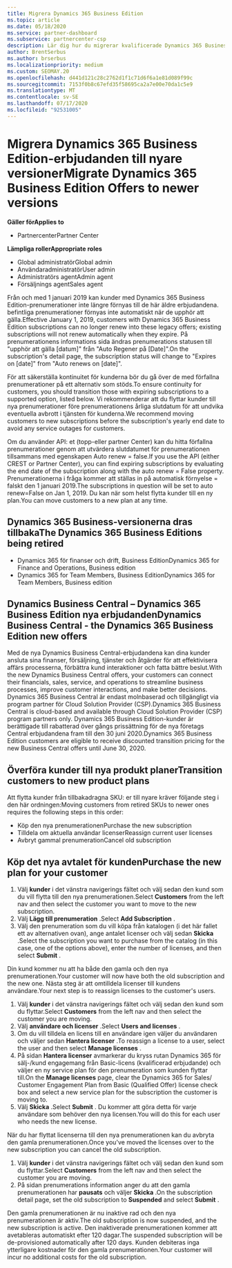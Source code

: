 ```yaml
---
title: Migrera Dynamics 365 Business Edition
ms.topic: article
ms.date: 05/18/2020
ms.service: partner-dashboard
ms.subservice: partnercenter-csp
description: Lär dig hur du migrerar kvalificerade Dynamics 365 Business Edition-erbjudanden till nyare versioner innan de går ut.
author: BrentSerbus
ms.author: brserbus
ms.localizationpriority: medium
ms.custom: SEOMAY.20
ms.openlocfilehash: d441d121c28c2762d1f1c71d6f6a1e81d089f99c
ms.sourcegitcommit: 7153f0b8c67efd35f58695ca2a7e00e70da1c5e9
ms.translationtype: MT
ms.contentlocale: sv-SE
ms.lasthandoff: 07/17/2020
ms.locfileid: "92531005"
---
```

# <a name="migrate-dynamics-365-business-edition-offers-to-newer-versions"></a><span data-ttu-id="40c80-103">Migrera Dynamics 365 Business Edition-erbjudanden till nyare versioner</span><span class="sxs-lookup"><span data-stu-id="40c80-103">Migrate Dynamics 365 Business Edition Offers to newer versions</span></span>

<span data-ttu-id="40c80-104">**Gäller för**</span><span class="sxs-lookup"><span data-stu-id="40c80-104">**Applies to**</span></span>

- <span data-ttu-id="40c80-105">Partnercenter</span><span class="sxs-lookup"><span data-stu-id="40c80-105">Partner Center</span></span>

<span data-ttu-id="40c80-106">**Lämpliga roller**</span><span class="sxs-lookup"><span data-stu-id="40c80-106">**Appropriate roles**</span></span>
- <span data-ttu-id="40c80-107">Global administratör</span><span class="sxs-lookup"><span data-stu-id="40c80-107">Global admin</span></span>
- <span data-ttu-id="40c80-108">Användaradministratör</span><span class="sxs-lookup"><span data-stu-id="40c80-108">User admin</span></span>
- <span data-ttu-id="40c80-109">Administratörs agent</span><span class="sxs-lookup"><span data-stu-id="40c80-109">Admin agent</span></span>
- <span data-ttu-id="40c80-110">Försäljnings agent</span><span class="sxs-lookup"><span data-stu-id="40c80-110">Sales agent</span></span>

<span data-ttu-id="40c80-111">Från och med 1 januari 2019 kan kunder med Dynamics 365 Business Edition-prenumerationer inte längre förnyas till de här äldre erbjudandena. befintliga prenumerationer förnyas inte automatiskt när de upphör att gälla.</span><span class="sxs-lookup"><span data-stu-id="40c80-111">Effective January 1, 2019, customers with Dynamics 365 Business Edition subscriptions can no longer renew into these legacy offers; existing subscriptions will not renew automatically when they expire.</span></span> <span data-ttu-id="40c80-112">På prenumerationens informations sida ändras prenumerations statusen till "upphör att gälla [datum]" från "Auto Regener på [Date]".</span><span class="sxs-lookup"><span data-stu-id="40c80-112">On the subscription's detail page, the subscription status will change to "Expires on [date]" from "Auto renews on [date]".</span></span>

<span data-ttu-id="40c80-113">För att säkerställa kontinuitet för kunderna bör du gå över de med förfallna prenumerationer på ett alternativ som stöds.</span><span class="sxs-lookup"><span data-stu-id="40c80-113">To ensure continuity for customers, you should transition those with expiring subscriptions to a supported option, listed below.</span></span> <span data-ttu-id="40c80-114">Vi rekommenderar att du flyttar kunder till nya prenumerationer före prenumerationens årliga slutdatum för att undvika eventuella avbrott i tjänsten för kunderna.</span><span class="sxs-lookup"><span data-stu-id="40c80-114">We recommend moving customers to new subscriptions before the subscription's yearly end date to avoid any service outages for customers.</span></span>

<span data-ttu-id="40c80-115">Om du använder API: et (topp-eller partner Center) kan du hitta förfallna prenumerationer genom att utvärdera slutdatumet för prenumerationen tillsammans med egenskapen Auto renew = false.</span><span class="sxs-lookup"><span data-stu-id="40c80-115">If you use the API (either CREST or Partner Center), you can find expiring subscriptions by evaluating the end date of the subscription along with the auto renew = False property.</span></span> <span data-ttu-id="40c80-116">Prenumerationerna i fråga kommer att ställas in på automatisk förnyelse = falskt den 1 januari 2019.</span><span class="sxs-lookup"><span data-stu-id="40c80-116">The subscriptions in question will be set to auto renew=False on Jan 1, 2019.</span></span> <span data-ttu-id="40c80-117">Du kan när som helst flytta kunder till en ny plan.</span><span class="sxs-lookup"><span data-stu-id="40c80-117">You can move customers to a new plan at any time.</span></span> 

## <a name="the-dynamics-365-business-editions-being-retired"></a><span data-ttu-id="40c80-118">Dynamics 365 Business-versionerna dras tillbaka</span><span class="sxs-lookup"><span data-stu-id="40c80-118">The Dynamics 365 Business Editions being retired</span></span>

- <span data-ttu-id="40c80-119">Dynamics 365 för finanser och drift, Business Edition</span><span class="sxs-lookup"><span data-stu-id="40c80-119">Dynamics 365 for Finance and Operations, Business edition</span></span>
- <span data-ttu-id="40c80-120">Dynamics 365 for Team Members, Business Edition</span><span class="sxs-lookup"><span data-stu-id="40c80-120">Dynamics 365 for Team Members, Business edition</span></span>

## <a name="dynamics-business-central---the-dynamics-365-business-edition-new-offers"></a><span data-ttu-id="40c80-121">Dynamics Business Central – Dynamics 365 Business Edition nya erbjudanden</span><span class="sxs-lookup"><span data-stu-id="40c80-121">Dynamics Business Central - the Dynamics 365 Business Edition new offers</span></span>

<span data-ttu-id="40c80-122">Med de nya Dynamics Business Central-erbjudandena kan dina kunder ansluta sina finanser, försäljning, tjänster och åtgärder för att effektivisera affärs processerna, förbättra kund interaktioner och fatta bättre beslut.</span><span class="sxs-lookup"><span data-stu-id="40c80-122">With the new Dynamics Business Central offers, your customers can connect their financials, sales, service, and operations to streamline business processes, improve customer interactions, and make better decisions.</span></span> <span data-ttu-id="40c80-123">Dynamics 365 Business Central är endast molnbaserad och tillgängligt via program partner för Cloud Solution Provider (CSP).</span><span class="sxs-lookup"><span data-stu-id="40c80-123">Dynamics 365 Business Central is cloud-based and available through Cloud Solution Provider (CSP) program partners only.</span></span>
<span data-ttu-id="40c80-124">Dynamics 365 Business Edition-kunder är berättigade till rabatterad över gångs prissättning för de nya företags Central erbjudandena fram till den 30 juni 2020.</span><span class="sxs-lookup"><span data-stu-id="40c80-124">Dynamics 365 Business Edition customers are eligible to receive discounted transition pricing for the new Business Central offers until June 30, 2020.</span></span>

## <a name="transition-customers-to-new-product-plans"></a><span data-ttu-id="40c80-125">Överföra kunder till nya produkt planer</span><span class="sxs-lookup"><span data-stu-id="40c80-125">Transition customers to new product plans</span></span>

 <span data-ttu-id="40c80-126">Att flytta kunder från tillbakadragna SKU: er till nyare kräver följande steg i den här ordningen:</span><span class="sxs-lookup"><span data-stu-id="40c80-126">Moving customers from retired SKUs to newer ones requires the following steps in this order:</span></span>

- <span data-ttu-id="40c80-127">Köp den nya prenumerationen</span><span class="sxs-lookup"><span data-stu-id="40c80-127">Purchase the new subscription</span></span>
- <span data-ttu-id="40c80-128">Tilldela om aktuella användar licenser</span><span class="sxs-lookup"><span data-stu-id="40c80-128">Reassign current user licenses</span></span>
- <span data-ttu-id="40c80-129">Avbryt gammal prenumeration</span><span class="sxs-lookup"><span data-stu-id="40c80-129">Cancel old subscription</span></span>

## <a name="purchase-the-new-plan-for-your-customer"></a><span data-ttu-id="40c80-130">Köp det nya avtalet för kunden</span><span class="sxs-lookup"><span data-stu-id="40c80-130">Purchase the new plan for your customer</span></span>

1. <span data-ttu-id="40c80-131">Välj **kunder** i det vänstra navigerings fältet och välj sedan den kund som du vill flytta till den nya prenumerationen.</span><span class="sxs-lookup"><span data-stu-id="40c80-131">Select **Customers** from the left nav and then select the customer you want to move to the new subscription.</span></span>
2. <span data-ttu-id="40c80-132">Välj **Lägg till prenumeration** .</span><span class="sxs-lookup"><span data-stu-id="40c80-132">Select **Add Subscription** .</span></span>
3. <span data-ttu-id="40c80-133">Välj den prenumeration som du vill köpa från katalogen (i det här fallet ett av alternativen ovan), ange antalet licenser och välj sedan **Skicka** .</span><span class="sxs-lookup"><span data-stu-id="40c80-133">Select the subscription you want to purchase from the catalog (in this case, one of the options above), enter the number of licenses, and then select **Submit** .</span></span> 

<span data-ttu-id="40c80-134">Din kund kommer nu att ha både den gamla och den nya prenumerationen.</span><span class="sxs-lookup"><span data-stu-id="40c80-134">Your customer will now have both the old subscription and the new one.</span></span> <span data-ttu-id="40c80-135">Nästa steg är att omtilldela licenser till kundens användare.</span><span class="sxs-lookup"><span data-stu-id="40c80-135">Your next step is to reassign licenses to the customer's users.</span></span>

1. <span data-ttu-id="40c80-136">Välj **kunder** i det vänstra navigerings fältet och välj sedan den kund som du flyttar.</span><span class="sxs-lookup"><span data-stu-id="40c80-136">Select **Customers** from the left nav and then select the customer you are moving.</span></span>
2. <span data-ttu-id="40c80-137">Välj **användare och licenser** .</span><span class="sxs-lookup"><span data-stu-id="40c80-137">Select **Users and licenses** .</span></span>
3. <span data-ttu-id="40c80-138">Om du vill tilldela en licens till en användare igen väljer du användaren och väljer sedan **Hantera licenser** .</span><span class="sxs-lookup"><span data-stu-id="40c80-138">To reassign a license to a user, select the user and then select **Manage licenses** .</span></span> 
4. <span data-ttu-id="40c80-139">På sidan **Hantera licenser** avmarkerar du kryss rutan Dynamics 365 för sälj-/kund engagemang från Basic-licens (kvalificerad erbjudande) och väljer en ny service plan för den prenumeration som kunden flyttar till.</span><span class="sxs-lookup"><span data-stu-id="40c80-139">On the **Manage licenses** page, clear the Dynamics 365 for Sales/ Customer Engagement Plan from Basic (Qualified Offer) license check box and select a new service plan for the subscription the customer is moving to.</span></span> 
5. <span data-ttu-id="40c80-140">Välj **Skicka** .</span><span class="sxs-lookup"><span data-stu-id="40c80-140">Select **Submit** .</span></span> <span data-ttu-id="40c80-141">Du kommer att göra detta för varje användare som behöver den nya licensen.</span><span class="sxs-lookup"><span data-stu-id="40c80-141">You will do this for each user who needs the new license.</span></span> 

<span data-ttu-id="40c80-142">När du har flyttat licenserna till den nya prenumerationen kan du avbryta den gamla prenumerationen.</span><span class="sxs-lookup"><span data-stu-id="40c80-142">Once you've moved the licenses over to the new subscription you can cancel the old subscription.</span></span> 

1. <span data-ttu-id="40c80-143">Välj **kunder** i det vänstra navigerings fältet och välj sedan den kund som du flyttar.</span><span class="sxs-lookup"><span data-stu-id="40c80-143">Select **Customers** from the left nav and then select the customer you are moving.</span></span>
2. <span data-ttu-id="40c80-144">På sidan prenumerations information anger du att den gamla prenumerationen har **pausats** och väljer **Skicka** .</span><span class="sxs-lookup"><span data-stu-id="40c80-144">On the subscription detail page, set the old subscription to **Suspended** and select **Submit** .</span></span>

<span data-ttu-id="40c80-145">Den gamla prenumerationen är nu inaktive rad och den nya prenumerationen är aktiv.</span><span class="sxs-lookup"><span data-stu-id="40c80-145">The old subscription is now suspended, and the new subscription is active.</span></span> <span data-ttu-id="40c80-146">Den inaktiverade prenumerationen kommer att avetableras automatiskt efter 120 dagar.</span><span class="sxs-lookup"><span data-stu-id="40c80-146">The suspended subscription will be de-provisioned automatically after 120 days.</span></span> <span data-ttu-id="40c80-147">Kunden debiteras inga ytterligare kostnader för den gamla prenumerationen.</span><span class="sxs-lookup"><span data-stu-id="40c80-147">Your customer will incur no additional costs for the old subscription.</span></span>
